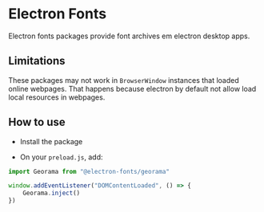 # Electron Fonts

Electron fonts packages provide font archives em electron desktop apps.

## Limitations

These packages may not work in `BrowserWindow` instances that loaded online webpages. That happens because electron by default not allow load local resources in webpages.

## How to use

* Install the package

* On your `preload.js`, add:

```ts
import Georama from "@electron-fonts/georama"

window.addEventListener("DOMContentLoaded", () => {
    Georama.inject()
})
```